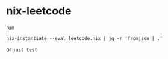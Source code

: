 # nix-leetcode

run 
```
nix-instantiate --eval leetcode.nix | jq -r 'fromjson | .'
```

or `just test`